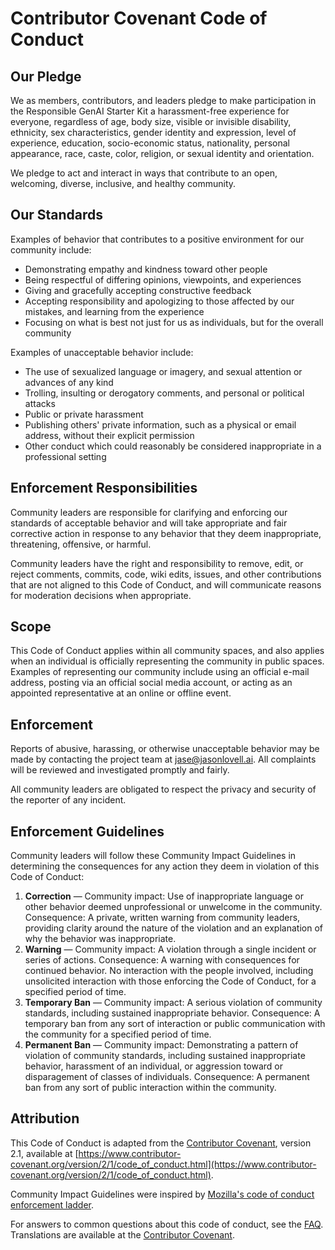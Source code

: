 # Contributor Covenant Code of Conduct

## Our Pledge

We as members, contributors, and leaders pledge to make participation in the Responsible GenAI Starter Kit a harassment-free experience for everyone, regardless of age, body size, visible or invisible disability, ethnicity, sex characteristics, gender identity and expression, level of experience, education, socio-economic status, nationality, personal appearance, race, caste, color, religion, or sexual identity and orientation.

We pledge to act and interact in ways that contribute to an open, welcoming, diverse, inclusive, and healthy community.

## Our Standards

Examples of behavior that contributes to a positive environment for our community include:

- Demonstrating empathy and kindness toward other people
- Being respectful of differing opinions, viewpoints, and experiences
- Giving and gracefully accepting constructive feedback
- Accepting responsibility and apologizing to those affected by our mistakes, and learning from the experience
- Focusing on what is best not just for us as individuals, but for the overall community

Examples of unacceptable behavior include:

- The use of sexualized language or imagery, and sexual attention or advances of any kind
- Trolling, insulting or derogatory comments, and personal or political attacks
- Public or private harassment
- Publishing others' private information, such as a physical or email address, without their explicit permission
- Other conduct which could reasonably be considered inappropriate in a professional setting

## Enforcement Responsibilities

Community leaders are responsible for clarifying and enforcing our standards of acceptable behavior and will take appropriate and fair corrective action in response to any behavior that they deem inappropriate, threatening, offensive, or harmful.

Community leaders have the right and responsibility to remove, edit, or reject comments, commits, code, wiki edits, issues, and other contributions that are not aligned to this Code of Conduct, and will communicate reasons for moderation decisions when appropriate.

## Scope

This Code of Conduct applies within all community spaces, and also applies when an individual is officially representing the community in public spaces. Examples of representing our community include using an official e-mail address, posting via an official social media account, or acting as an appointed representative at an online or offline event.

## Enforcement

Reports of abusive, harassing, or otherwise unacceptable behavior may be made by contacting the project team at [jase@jasonlovell.ai](mailto:jase@jasonlovell.ai). All complaints will be reviewed and investigated promptly and fairly.

All community leaders are obligated to respect the privacy and security of the reporter of any incident.

## Enforcement Guidelines

Community leaders will follow these Community Impact Guidelines in determining the consequences for any action they deem in violation of this Code of Conduct:

1. **Correction** — Community impact: Use of inappropriate language or other behavior deemed unprofessional or unwelcome in the community. Consequence: A private, written warning from community leaders, providing clarity around the nature of the violation and an explanation of why the behavior was inappropriate.
2. **Warning** — Community impact: A violation through a single incident or series of actions. Consequence: A warning with consequences for continued behavior. No interaction with the people involved, including unsolicited interaction with those enforcing the Code of Conduct, for a specified period of time.
3. **Temporary Ban** — Community impact: A serious violation of community standards, including sustained inappropriate behavior. Consequence: A temporary ban from any sort of interaction or public communication with the community for a specified period of time.
4. **Permanent Ban** — Community impact: Demonstrating a pattern of violation of community standards, including sustained inappropriate behavior, harassment of an individual, or aggression toward or disparagement of classes of individuals. Consequence: A permanent ban from any sort of public interaction within the community.

## Attribution

This Code of Conduct is adapted from the [Contributor Covenant][homepage], version 2.1, available at [https://www.contributor-covenant.org/version/2/1/code_of_conduct.html](https://www.contributor-covenant.org/version/2/1/code_of_conduct.html).

Community Impact Guidelines were inspired by [Mozilla's code of conduct enforcement ladder](https://github.com/mozilla/diversity).

For answers to common questions about this code of conduct, see the [FAQ](https://www.contributor-covenant.org/faq). Translations are available at the [Contributor Covenant](https://www.contributor-covenant.org/translations).

[homepage]: https://www.contributor-covenant.org
